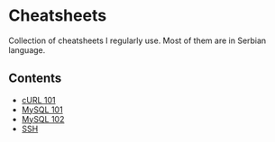 # Cheatsheets

Collection of cheatsheets I regularly use. Most of them are in Serbian language. 

## Contents

- [cURL 101](cheatsheets/curl.md)
- [MySQL 101](cheatsheets/mysql/101.md)
- [MySQL 102](cheatsheets/mysql/102.md)
- [SSH](cheatsheets/mysql/ssh.md)
